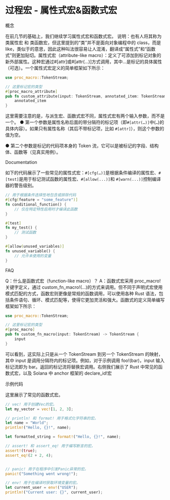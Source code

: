 # 过程宏 - 属性式宏&函数式宏

概念

在前几节的基础上，我们继续学习属性式宏和函数式宏。
说明：也有人将其称为 类属性宏 和 类函数宏，但这里提到的“类”并不是面向对象编程中的 class，而是 like，类似于的意思，因此这种叫法很容易让人混淆，翻译成“属性式”和“函数式”则更加贴切。属性式宏（attribute-like macro）：定义了可添加到标记对象的新外部属性。这种宏通过#[attr]或#[attr(…)]方式调用，其中…是标记的具体属性（可选）。一个属性式宏定义的简单框架如下所示：

```rust
use proc_macro::TokenStream;

// 这里标记宏的类型
#[proc_macro_attribute]
pub fn custom_attribute(input: TokenStream, annotated_item: TokenStream) -> TokenStream {
    annotated_item
}
```

这里需要注意的是，与派生宏、函数式宏不同，属性式宏有两个输入参数，而不是一个。
● 第一个参数是属性名称后面的带分隔符的标记项（即`#[attr(…)]`中(`…`)的具体内容）。如果只有属性名称（其后不带标记项，比如 `#[attr]`），则这个参数的值为空。

● 第二个参数是标记的代码项本身的 Token 流，它可以是被标记的字段、结构体、函数等（见真实用例）。

Documentation

如下的代码展示了一些常见的属性式宏：`#[cfg(…)]`是根据条件编译的属性宏、`#[test]`是用于标记测试函数的属性宏、`#[allow(...)]`和 `#[warn(...)]`控制编译器的警告级别。

```rust
// 用于根据条件选择性地包含或排除代码
#[cfg(feature = "some_feature")]
fn conditional_function() {
    // 仅在特定特性启用时才编译此函数
}

#[test]
fn my_test() {
    // 测试函数
}

#[allow(unused_variables)]
fn unused_variable() {
    // 允许未使用的变量
}
```

FAQ

Q：什么是函数式宏（function-like macro）？
A：函数式宏采用 proc_macro!关键字定义，通过 custom_fn_macro!(…)的方式来调用。但不同于声明式宏使用模式匹配的方式，函数宏则更像是常规的函数调用，可以使用各种 Rust 语法，包括条件语句、循环、模式匹配等，使得它更加灵活和强大。函数式的定义简单编写框架如下所示：

```rust
use proc_macro::TokenStream;

// 这里标记宏的类型
#[proc_macro]
pub fn custom_fn_macro(input: TokenStream) -> TokenStream {
    input
}
```

可以看到，这实际上只是从一个 TokenStream 到另一个 TokenStream 的映射，其中 input 是调用分隔符内的标记项。例如，对于示例调用 foo!(bar)，input 输入标记流即为 bar。返回的标记流将替换宏调用。右侧我们展示了 Rust 中常见的函数式宏，以及 Solana 中 anchor 框架的 declare_id!宏

示例代码

这里展示了常见的函数式宏。

```rust
// vec! 用于创建Vec的宏。
let my_vector = vec![1, 2, 3];

// println! 和 format! 用于格式化字符串的宏。
let name = "World";
println!("Hello, {}!", name);

let formatted_string = format!("Hello, {}!", name);

// assert! 和 assert_eq! 用于编写断言的宏。
assert!(true);
assert_eq!(2 + 2, 4);


// panic! 用于在程序中引发Panic异常的宏。
panic!("Something went wrong!");

// env! 用于在编译时获取环境变量的宏。
let current_user = env!("USER");
println!("Current user: {}", current_user);
```
